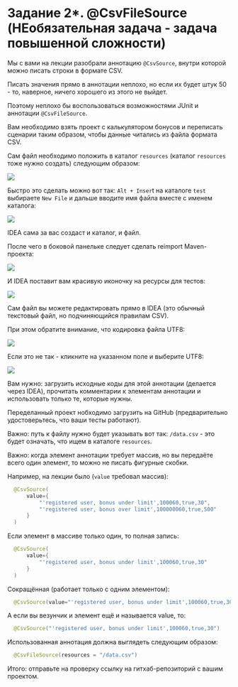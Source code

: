# Задание 2*. @CsvFileSource \(НЕобязательная задача - задача повышенной сложности\) #
Мы с вами на лекции разобрали аннотацию `@CsvSource`, внутри которой можно писать строки в формате CSV\.

Писать значения прямо в аннотации неплохо, но если их будет штук 50 \- то, наверное, ничего хорошего из этого не выйдет\.

Поэтому неплохо бы воспользоваться возможностями JUnit и аннотации `@CsvFileSource`\.

Вам необходимо взять проект с калькулятором бонусов и переписать сценарии таким образом, чтобы данные читались из файла формата CSV\.

Сам файл необходимо положить в каталог `resources` \(каталог `resources` тоже нужно создать\) следующим образом:

![](https://user-images.githubusercontent.com/53707586/149668473-da63281c-4243-4071-a6cf-89e45036b9d1.png)

Быстро это сделать можно вот так: `Alt + Inser`t на каталоге `test` выбираете `New File` и дальше вводите имя файла вместе с именем каталога:

![](https://user-images.githubusercontent.com/53707586/149668489-54c14f68-9c83-4290-b700-5d2b5def114f.png)

IDEA сама за вас создаст и каталог, и файл\.

После чего в боковой панельке следует сделать reimport Maven-проекта:

![](https://user-images.githubusercontent.com/53707586/149668495-8ceb5cd7-eee0-41d5-96ac-e2b555f9d206.png)

И IDEA поставит вам красивую иконочку на ресурсы для тестов:

![](https://user-images.githubusercontent.com/53707586/149668513-62555f95-f0f2-440f-927c-4feb0e337f42.png)

Сам файл вы можете редактировать прямо в IDEA \(это обычный текстовый файл, но подчиняющийся правилам CSV\)\.

При этом обратите внимание, что кодировка файла UTF8:

![](https://user-images.githubusercontent.com/53707586/149668544-fd8fc7a2-dd46-4811-800e-51094f0d04d8.png)

Если это не так \- кликните на указанном поле и выберите UTF8:

![](https://user-images.githubusercontent.com/53707586/149668575-749f377d-ec5b-4a06-a3ae-51a19dacd0bc.png)

Вам нужно: загрузить исходные коды для этой аннотации (делается через IDEA), прочитать комментарии к элементам аннотации и использовать только те, которые нужны\.

Переделанный проект нобходимо загрузить на GitHub \(предварительно удостоверьтесь, что ваши тесты работают\).

Важно: путь к файлу нужно будет указывать вот так: `/data.csv` - это будет означать, что ищем в каталоге `resources`.

Важно: когда элемент аннотации требует массив, но вы передаёте всего один элемент, то можно не писать фигурные скобки\.

Например, на лекции было (`value` требовал массив):
``` java
  @CsvSource(
      value={
          "'registered user, bonus under limit',100060,true,30",
          "'registered user, bonus over limit',100000060,true,500"
      }
  )
```
  Если элемент в массиве только один, то полная запись:
``` java
  @CsvSource(
      value={
          "'registered user, bonus under limit',100060,true,30"
      }
  )
  ```
Сокращённая \(работает только с одним элементом\):
``` java
  @CsvSource(value="'registered user, bonus under limit',100060,true,30")
  ```
А если вы везунчик и элемент ещё и называется value, то:

``` java
  @CsvSource("'registered user, bonus under limit',100060,true,30")
  ```
Использованная аннотация должна выглядеть следующим образом:

```java
  @CsvFileSource(resources = "/data.csv")
  ```
Итого: отправьте на проверку ссылку на гитхаб-репозиторий с вашим проектом.